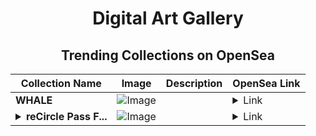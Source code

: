<div align="center">

# Digital Art Gallery

## Trending Collections on OpenSea

| Collection Name                       | Image                                                                                     | Description                       | OpenSea Link                                                                                          |
|---------------------------------------|-------------------------------------------------------------------------------------------|-----------------------------------|--------------------------------------------------------------------------------------------------------|
| **WHALE** | ![Image](https://i.seadn.io/s/raw/files/59e6322d7ac2467abdd407438d50df76.png?w=500&auto=format?w=200&auto=format) |  | <details><summary>Link</summary>[WHALE](https://opensea.io/collection/whale-233)</details> |
| **<details><summary>reCircle Pass F...</summary>reCircle Pass Frog v5</details>** | ![Image](https://i.seadn.io/s/raw/files/c1534b34a27f9b6f5d8eeefe3560d7bc.png?w=500&auto=format?w=200&auto=format) |  | <details><summary>Link</summary>[reCircle Pass Frog v5](https://opensea.io/collection/recircle-pass-frog-v5)</details> |

</div>